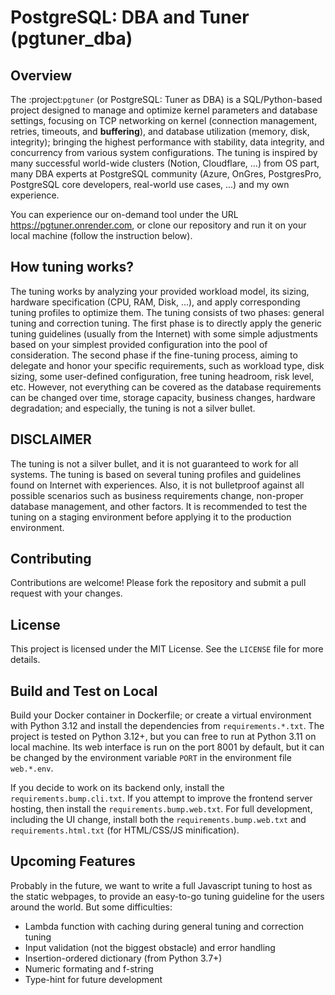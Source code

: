 # PostgreSQL: DBA and Tuner (pgtuner_dba)

## Overview

The :project:`pgtuner` (or PostgreSQL: Tuner as DBA) is a SQL/Python-based project designed to manage and optimize kernel parameters and database settings, focusing on TCP networking on kernel (connection management, retries, timeouts, and **buffering**), and database utilization (memory, disk, integrity); bringing the highest performance with stability, data integrity, and concurrency from various system configurations. The tuning is inspired by many successful world-wide clusters (Notion, Cloudflare, ...) from OS part, many DBA experts at PostgreSQL community (Azure, OnGres, PostgresPro, PostgreSQL core developers, real-world use cases, ...) and my own experience. 

You can experience our on-demand tool under the URL https://pgtuner.onrender.com, or clone our repository and run it on your local machine (follow the instruction below). 

## How tuning works?

The tuning works by analyzing your provided workload model, its sizing, hardware specification (CPU, RAM, Disk, ...), and apply corresponding tuning profiles to optimize them. The tuning consists of two phases: general tuning and correction tuning. The first phase is to directly apply the generic tuning guidelines (usually from the Internet) with some simple 
adjustments based on your simplest provided configuration into the pool of consideration. The second phase if the fine-tuning process, aiming to delegate and honor your specific requirements, such as workload type, disk sizing, some user-defined configuration, free tuning headroom, risk level, etc. However, not everything can be covered as the database requirements can be changed over time, storage capacity, business changes, hardware degradation; and especially, the tuning is not a silver bullet.

## DISCLAIMER

The tuning is not a silver bullet, and it is not guaranteed to work for all systems. The tuning is based on several tuning profiles and guidelines found on Internet with experiences. Also, it is not bulletproof against all possible scenarios such as business requirements change, non-proper database management, and other factors. It is recommended to test the tuning on a staging environment before applying it to the production environment. 

## Contributing

Contributions are welcome! Please fork the repository and submit a pull request with your changes.

## License

This project is licensed under the MIT License. See the `LICENSE` file for more details.

## Build and Test on Local

Build your Docker container in Dockerfile; or create a virtual environment with Python 3.12 and install the dependencies from `requirements.*.txt`. The project is tested on Python 3.12+, but you can free to run at Python 3.11 on local machine. Its web interface is run on the port 8001 by default, but it can be changed by the environment variable `PORT` in the environment file `web.*.env`.

If you decide to work on its backend only, install the `requirements.bump.cli.txt`. If you attempt to improve the frontend server hosting, then install the `requirements.bump.web.txt`. For full development, including the UI change, install both the `requirements.bump.web.txt` and `requirements.html.txt` (for HTML/CSS/JS minification).

## Upcoming Features

Probably in the future, we want to write a full Javascript tuning to host as the static webpages, to provide an easy-to-go tuning guideline for the users around the world. But some difficulties:
- Lambda function with caching during general tuning and correction tuning
- Input validation (not the biggest obstacle) and error handling
- Insertion-ordered dictionary (from Python 3.7+)
- Numeric formating and f-string
- Type-hint for future development

